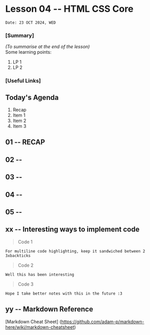 # Lesson 04 -- HTML CSS Core
`Date: 23 OCT 2024, WED`

### [Summary]
_(To summarise at the end of the lesson)_  
Some learning points:  
1. LP 1 
2. LP 2

### [Useful Links]


## Today's Agenda
1. Recap
2. Item 1 
3. Item 2
4. Item 3



## 01 -- RECAP 


## 02 -- 


## 03 -- 


## 04 -- 


## 05 -- 


xx -- Interesting ways to implement code
--- 
>Code 1
```
For multiline code highlighting, keep it sandwiched between 2 3xbackticks
```
>Code 2
```
Well this has been interesting
```
>Code 3
```
Hope I take better notes with this in the future :3
```

yy -- Markdown Reference 
--- 
[Markdown Cheat Sheet] (https://github.com/adam-p/markdown-here/wiki/markdown-cheatsheet)